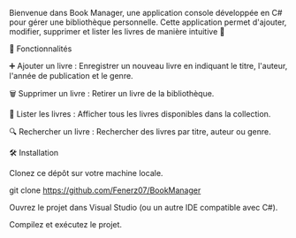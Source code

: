 Bienvenue dans Book Manager, une application console développée en C# pour gérer une bibliothèque personnelle. Cette application permet d'ajouter, modifier, supprimer et lister les livres de manière intuitive 📖

🎯 Fonctionnalités

➕ Ajouter un livre : Enregistrer un nouveau livre en indiquant le titre, l'auteur, l'année de publication et le genre.

🗑️ Supprimer un livre : Retirer un livre de la bibliothèque.

📜 Lister les livres : Afficher tous les livres disponibles dans la collection.

🔍 Rechercher un livre : Rechercher des livres par titre, auteur ou genre.

🛠️ Installation

Clonez ce dépôt sur votre machine locale.

git clone https://github.com/Fenerz07/BookManager

Ouvrez le projet dans Visual Studio (ou un autre IDE compatible avec C#).

Compilez et exécutez le projet.
